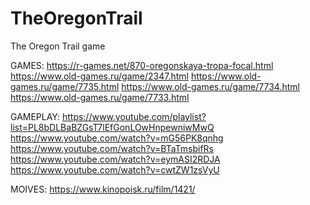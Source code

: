 # TheOregonTrail
The Oregon Trail game

GAMES:
https://r-games.net/870-oregonskaya-tropa-focal.html
https://www.old-games.ru/game/2347.html
https://www.old-games.ru/game/7735.html
https://www.old-games.ru/game/7734.html
https://www.old-games.ru/game/7733.html

GAMEPLAY:
https://www.youtube.com/playlist?list=PL8bDLBaBZGsT7lEfGonLOwHnpewniwMwQ
https://www.youtube.com/watch?v=mG56PK8qnhg
https://www.youtube.com/watch?v=BTaTmsbifRs
https://www.youtube.com/watch?v=eymASI2RDJA
https://www.youtube.com/watch?v=cwtZW1zsVyU

MOIVES:
https://www.kinopoisk.ru/film/1421/

